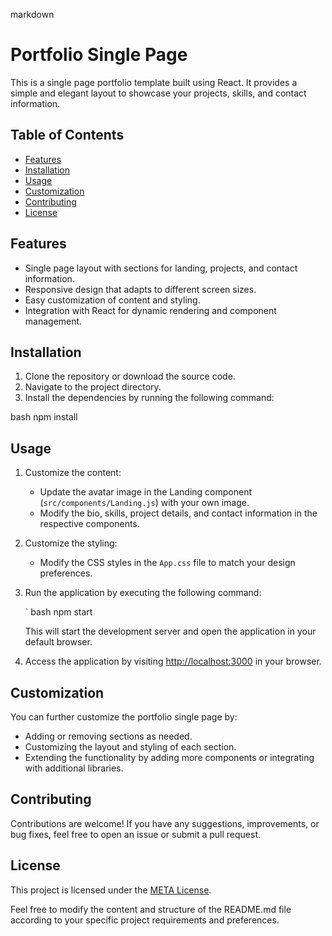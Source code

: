 markdown
# Portfolio Single Page

This is a single page portfolio template built using React. It provides a simple and elegant layout to showcase your projects, skills, and contact information.

## Table of Contents

- [Features](#features)
- [Installation](#installation)
- [Usage](#usage)
- [Customization](#customization)
- [Contributing](#contributing)
- [License](#license)

## Features

- Single page layout with sections for landing, projects, and contact information.
- Responsive design that adapts to different screen sizes.
- Easy customization of content and styling.
- Integration with React for dynamic rendering and component management.

## Installation

1. Clone the repository or download the source code.
2. Navigate to the project directory.
3. Install the dependencies by running the following command:

   
bash
   npm install
  


## Usage

1. Customize the content:
   - Update the avatar image in the Landing component (`src/components/Landing.js`) with your own image.
   - Modify the bio, skills, project details, and contact information in the respective components.
2. Customize the styling:
   - Modify the CSS styles in the `App.css` file to match your design preferences.
3. Run the application by executing the following command:

   `
bash
   npm start
  


   This will start the development server and open the application in your default browser.

4. Access the application by visiting [http://localhost:3000](http://localhost:3000) in your browser.

## Customization

You can further customize the portfolio single page by:

- Adding or removing sections as needed.
- Customizing the layout and styling of each section.
- Extending the functionality by adding more components or integrating with additional libraries.

## Contributing

Contributions are welcome! If you have any suggestions, improvements, or bug fixes, feel free to open an issue or submit a pull request.

## License

This project is licensed under the [META License](LICENSE).


Feel free to modify the content and structure of the README.md file according to your specific project requirements and preferences.
